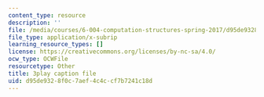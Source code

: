 ```yaml
---
content_type: resource
description: ''
file: /media/courses/6-004-computation-structures-spring-2017/d95de9328f0c7aef4c4ccf7b7241c18d_luHnuoDkAtU.srt
file_type: application/x-subrip
learning_resource_types: []
license: https://creativecommons.org/licenses/by-nc-sa/4.0/
ocw_type: OCWFile
resourcetype: Other
title: 3play caption file
uid: d95de932-8f0c-7aef-4c4c-cf7b7241c18d
---
```

